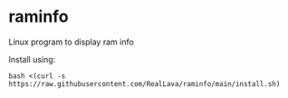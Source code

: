 # raminfo
Linux program to display ram info

Install using:

`bash <(curl -s https://raw.githubusercontent.com/RealLava/raminfo/main/install.sh)`